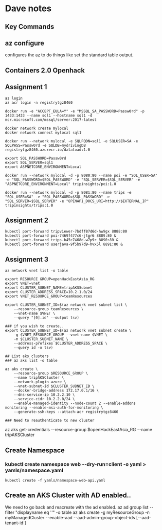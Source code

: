 # Dave notes

## Key Commands
## az configure
configures the az to do things like set the standard table output.

## Containers 2.0 Openhack
## Assignment 1
```
az login
az acr login -n registrytgz8460

docker run -e "ACCEPT_EULA=Y" -e "MSSQL_SA_PASSWORD=Passw0rd" -p 1433:1433 --name sql1 --hostname sql1 -d mcr.microsoft.com/mssql/server:2017-latest

docker network create mylocal
docker network connect mylocal sql1

docker run --network mylocal -e SQLFQDN=sql1 -e SQLUSER=SA -e SQLPASS=Passw0rd -e SQLDB=mydrivingDB registrytgz8460.azurecr.io/dataload:1.0

export SQL_PASSWORD=Passw0rd
export SQL_SERVER=sql1
export ASPNETCORE_ENVIRONMENT=Local

docker run --network mylocal -d -p 8080:80 --name poi -e "SQL_USER=SA" -e "SQL_PASSWORD=$SQL_PASSWORD" -e "SQL_SERVER=$SQL_SERVER" -e "ASPNETCORE_ENVIRONMENT=Local" tripinsights/poi:1.0

docker run --network mylocal -d -p 8081:80 --name trips -e "SQL_USER=SA" -e "SQL_PASSWORD=$SQL_PASSWORD" -e "SQL_SERVER=$SQL_SERVER" -e "OPENAPI_DOCS_URI=http://$EXTERNAL_IP" tripinsights/trips:1.0
```
## Assignment 2
```
kubectl port-forward tripviewer-7bdff87d6d-hw9gx 8888:80
kubectl port-forward poi-7469f477c6-jtgr6 8889:80 &
kubectl port-forward trips-b45c7468d-w7p9r 8890:80 &
kubectl port-forward userjava-9f5b97d9-hvx5l 8891:80 &
```
## Assignment 3
```
az network vnet list -o table

export RESOURCE_GROUP=openHackEastAsia_RG
export VNET=vnet
export CLUSTER_SUBNET_NAME=tripAKSSubnet
export CLUSTER_ADDRESS_SPACE=10.2.1.0/24
export VNET_RESOURCE_GROUP=teamResources

export CLUSTER_SUBNET_ID=$(az network vnet subnet list \
    --resource-group teamResources \
    --vnet-name $VNET \
    --query "[0].id" --output tsv)

### if you wish to create..
export CLUSTER_SUBNET_ID=$(az network vnet subnet create \
    -g $VNET_RESOURCE_GROUP --vnet-name $VNET \
    -n $CLUSTER_SUBNET_NAME \
    --address-prefixes $CLUSTER_ADDRESS_SPACE \
    --query id -o tsv)

## List aks clusters
### az aks list -o table

az aks create \
    --resource-group $RESOURCE_GROUP \
    --name tripAKSCluster \
    --network-plugin azure \
    --vnet-subnet-id $CLUSTER_SUBNET_ID \
    --docker-bridge-address 172.17.0.1/16 \
    --dns-service-ip 10.2.2.10 \
    --service-cidr 10.2.2.0/24 \
    --enable-managed-identity --node-count 2 --enable-addons monitoring --enable-msi-auth-for-monitoring \
    --generate-ssh-keys --attach-acr registrytgz8460 
```
```
### Need to reauthenticate to new cluster
```
az aks get-credentials --resource-group $openHackEastAsia_RG --name tripAKSCluster

## Create Namespace
### kubectl create namespace web --dry-run=client -o yaml > yamls/namespace.yaml
```kubectl create -f yamls/namespace-web-api.yaml ```


## Create an AKS Cluster with AD enabled.. 
We need to go back and reacreate with the ad enabled.
az ad group list --filter "displayname eq '<group-name>'" -o table
az aks create -g myResourceGroup -n myManagedCluster --enable-aad --aad-admin-group-object-ids <id> [--aad-tenant-id <id>]
